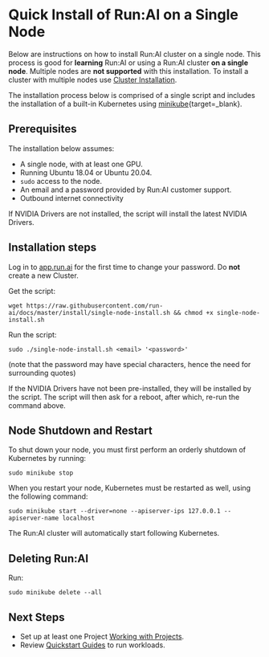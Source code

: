 # Quick Install of Run:AI on a Single Node

Below are instructions on how to install Run:AI cluster on a single node. This process is good for __learning__ Run:AI or using a Run:AI cluster __on a single node__.  Multiple nodes are __not supported__ with this installation. To install a cluster with multiple nodes use [Cluster Installation](cluster-install.md).

The installation process below is comprised of a single script and includes the installation of a built-in Kubernetes using [minikube](https://minikube.sigs.k8s.io/docs/){target=_blank}.

## Prerequisites 

The installation below assumes:

* A single node, with at least one GPU.
* Running Ubuntu 18.04 or Ubuntu 20.04.
* `sudo` access to the node.
* An email and a password provided by Run:AI customer support. 
* Outbound internet connectivity

If NVIDIA Drivers are not installed, the script will install the latest NVIDIA Drivers.


## Installation steps

Log in to [app.run.ai](https://app.run.ai) for the first time to change your password. Do __not__ create a new Cluster.

Get the script:

``` shell
wget https://raw.githubusercontent.com/run-ai/docs/master/install/single-node-install.sh && chmod +x single-node-install.sh
```

Run the script: 

```
sudo ./single-node-install.sh <email> '<password>'
```

(note that the password may have special characters, hence the need for surrounding quotes)

If the NVIDIA Drivers have not been pre-installed, they will be installed by the script. The script will then ask for a reboot, after which, re-run the command above. 


## Node Shutdown and Restart

To shut down your node, you must first perform an orderly shutdown of Kubernetes by running:

```
sudo minikube stop
```

When you restart your node, Kubernetes must be restarted as well, using the following command:

```
sudo minikube start --driver=none --apiserver-ips 127.0.0.1 --apiserver-name localhost
```

The Run:AI cluster will automatically start following Kubernetes.


## Deleting Run:AI

Run:

```
sudo minikube delete --all
```

## Next Steps

* Set up at least one Project [Working with Projects](../admin-ui-setup/project-setup.md).
* Review [Quickstart Guides](../../Researcher/Walkthroughs/Run-AI-Walkthroughs.md) to run workloads. 
